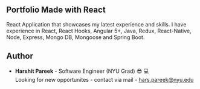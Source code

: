 ## Portfolio Made with React
React Application that showcases my latest experience and skills. I have experience in React, React Hooks, Angular 5+, Java, Redux, React-Native, Node, Express, Mongo DB, Mongoose and Spring Boot.

## Author
* **Harshit Pareek** - Software Engineer (NYU Grad) :sunglasses: :computer:
<br />Looking for new opportunites - contact via mail - hars.pareek@nyu.edu